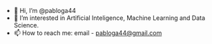 - 👋 Hi, I’m @pabloga44
- 👀 I’m interested in Artificial Inteligence, Machine Learning and Data Science. 
- 📫 How to reach me: email - pabloga44@gmail.com

<!---
pabloga44/pabloga44 is a ✨ special ✨ repository because its `README.md` (this file) appears on your GitHub profile.
You can click the Preview link to take a look at your changes.
--->
